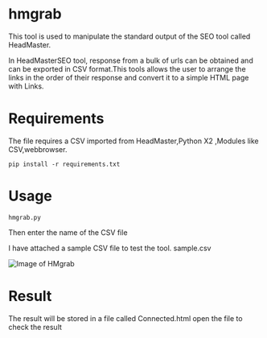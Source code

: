 # hmgrab
This tool is used to manipulate the standard output of the SEO tool called HeadMaster.

In HeadMasterSEO tool, response from a bulk of urls can be obtained and can be exported in CSV format.This tools allows the user to
arrange the links in the order of their response and convert it to a simple HTML page with Links.


# Requirements

The file requires a CSV imported from HeadMaster,Python X2 ,Modules like CSV,webbrowser.

``` pip install -r requirements.txt ```



# Usage

``` hmgrab.py ``` 

Then enter the name of the CSV file

I have attached a sample CSV file to test the tool. sample.csv

![Image of HMgrab](https://github.com/Tibinsunny/hmgrab/blob/master/screenshot/Screenshot.PNG)

# Result

The result will be stored in a file called Connected.html open the file to check the result
